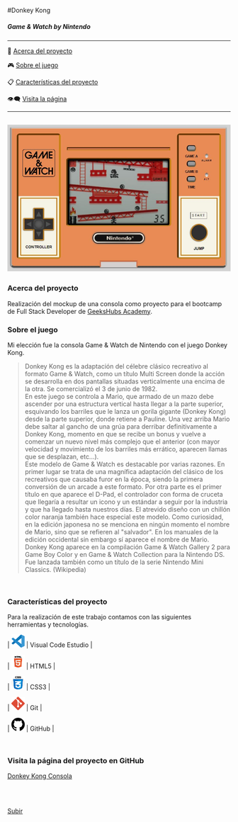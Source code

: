 <a name="top"></a>
#Donkey Kong 
##### Game & Watch by Nintendo

-----------------

:speech_balloon: [Acerca del proyecto](#id1)    

:video_game: [Sobre el juego](#id2)

:clipboard: [Características del proyecto](#id3)

:eye_speech_bubble: [Visita la página](#id4)

--------------

![Captura](images/DonkeyKong.JPG)
--------------------------

<a name="id1"></a>
### Acerca del proyecto 

Realización del mockup de una consola como proyecto para el bootcamp de Full Stack Developer de [GeeksHubs Academy](https://bootcamp.geekshubsacademy.com/).



<a name="id2"></a>
### Sobre el juego

Mi elección fue la consola Game & Watch de Nintendo con el juego Donkey Kong.

>Donkey Kong es la adaptación del célebre clásico recreativo al formato Game & Watch, como un título Multi Screen donde la acción se desarrolla en dos pantallas situadas verticalmente una encima de la otra. Se comercializó el 3 de junio de 1982.<br>
En este juego se controla a Mario, que armado de un mazo debe ascender por una estructura vertical hasta llegar a la parte superior, esquivando los barriles que le lanza un gorila gigante (Donkey Kong) desde la parte superior, donde retiene a Pauline. Una vez arriba Mario debe saltar al gancho de una grúa para derribar definitivamente a Donkey Kong, momento en que se recibe un bonus y vuelve a comenzar un nuevo nivel más complejo que el anterior (con mayor velocidad y movimiento de los barriles más errático, aparecen llamas que se desplazan, etc...).<br>
Este modelo de Game & Watch es destacable por varias razones. En primer lugar se trata de una magnífica adaptación del clásico de los recreativos que causaba furor en la época, siendo la primera conversión de un arcade a este formato. Por otra parte es el primer título en que aparece el D-Pad, el controlador con forma de cruceta que llegaría a resultar un icono y un estándar a seguir por la industria y que ha llegado hasta nuestros días. El atrevido diseño con un chillón color naranja también hace especial este modelo. Como curiosidad, en la edición japonesa no se menciona en ningún momento el nombre de Mario, sino que se refieren al "salvador". En los manuales de la edición occidental sin embargo sí aparece el nombre de Mario. <br>
Donkey Kong aparece en la compilación Game & Watch Gallery 2 para Game Boy Color y en Game & Watch Collection para la Nintendo DS. Fue lanzada también como un título de la serie Nintendo Mini Classics. (Wikipedia)
<br>

<a name="id3"></a>
### Características del proyecto

Para la realización de este trabajo contamos con las siguientes herramientas y tecnologías.

| <img src="images/logovisual.png" alt="Visual" width="30"/> | Visual Code Estudio |

| <img src="images/html.png" alt="HTML5" width="30"/> | HTML5 |

| <img src="images/css.png" alt="CSS3" width="30"/> | CSS3 | 

| <img src="images/git4.png" alt="Git" width="30"/> | Git |

| <img src="images/github2.png" alt="GitHub" width="30"/> | GitHub | 

<br>

<a name="id4"></a>
### Visita la página del proyecto en GitHub

[Donkey Kong Consola](https://mlfernandez.github.io/Game_DonkeyKong/)


<br>
<br>




[Subir](#top)



